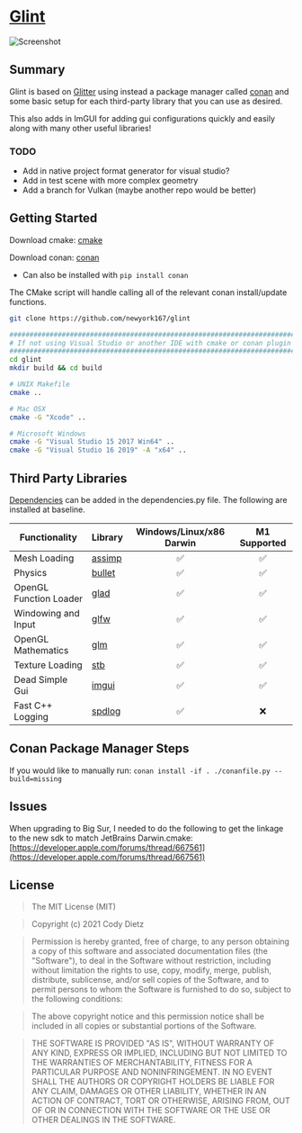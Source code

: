# [Glint](https://github.com/newyork167/glint)
![Screenshot](https://upload.wikimedia.org/wikipedia/commons/a/ae/BallsRender.png)

## Summary
Glint is based on [Glitter](http://polytonic.github.io/Glitter/) using instead a package manager called [conan](https://conan.io/) and some basic setup for each third-party library that you can use as desired.

This also adds in ImGUI for adding gui configurations quickly and easily along with many other useful libraries!

### TODO
- Add in native project format generator for visual studio?
- Add in test scene with more complex geometry
- Add a branch for Vulkan (maybe another repo would be better)

## Getting Started
Download cmake: [cmake](http://www.cmake.org/download/)

Download conan: [conan](https://conan.io/downloads.html)
- Can also be installed with ```pip install conan```

The CMake script will handle calling all of the relevant conan install/update functions. 

```bash
git clone https://github.com/newyork167/glint

########################################################################
# If not using Visual Studio or another IDE with cmake or conan plugin #
########################################################################
cd glint
mkdir build && cd build

# UNIX Makefile
cmake ..

# Mac OSX
cmake -G "Xcode" ..

# Microsoft Windows
cmake -G "Visual Studio 15 2017 Win64" ..
cmake -G "Visual Studio 16 2019" -A "x64" ..
```

## Third Party Libraries
[Dependencies](https://conan.io/center/) can be added in the dependencies.py file. The following are installed at baseline.

| Functionality          | Library                                            |  Windows/Linux/x86 Darwin  |  M1 Supported  |
|------------------------|----------------------------------------------------|:--------------------------:|:--------------:|
 | Mesh Loading           | [assimp](https://github.com/assimp/assimp)         |             ✅              |       ✅        |
 | Physics                | [bullet](https://github.com/bulletphysics/bullet3) |             ✅              |       ✅        |
 | OpenGL Function Loader | [glad](https://github.com/Dav1dde/glad)            |             ✅              |       ✅        |
| Windowing and Input    | [glfw](https://github.com/glfw/glfw)               |             ✅              |       ✅        |
| OpenGL Mathematics     | [glm](https://github.com/g-truc/glm)               |             ✅              |       ✅        |
| Texture Loading        | [stb](https://github.com/nothings/stb)             |             ✅              |       ✅        |
| Dead Simple Gui        | [imgui](https://github.com/ocornut/imgui)          |             ✅              |       ✅        |
| Fast C++ Logging       | [spdlog](https://github.com/gabime/spdlog)         |             ✅              |       ❌        |

## Conan Package Manager Steps
If you would like to manually run: ```conan install -if . ./conanfile.py --build=missing```

## Issues
When upgrading to Big Sur, I needed to do the following to get the linkage to the new sdk to match JetBrains Darwin.cmake: [https://developer.apple.com/forums/thread/667561](https://developer.apple.com/forums/thread/667561)

## License
>The MIT License (MIT)

>Copyright (c) 2021 Cody Dietz

>Permission is hereby granted, free of charge, to any person obtaining a copy of this software and associated documentation files (the "Software"), to deal in the Software without restriction, including without limitation the rights to use, copy, modify, merge, publish, distribute, sublicense, and/or sell copies of the Software, and to permit persons to whom the Software is furnished to do so, subject to the following conditions:

>The above copyright notice and this permission notice shall be included in all copies or substantial portions of the Software.

>THE SOFTWARE IS PROVIDED "AS IS", WITHOUT WARRANTY OF ANY KIND, EXPRESS OR IMPLIED, INCLUDING BUT NOT LIMITED TO THE WARRANTIES OF MERCHANTABILITY, FITNESS FOR A PARTICULAR PURPOSE AND NONINFRINGEMENT. IN NO EVENT SHALL THE AUTHORS OR COPYRIGHT HOLDERS BE LIABLE FOR ANY CLAIM, DAMAGES OR OTHER LIABILITY, WHETHER IN AN ACTION OF CONTRACT, TORT OR OTHERWISE, ARISING FROM, OUT OF OR IN CONNECTION WITH THE SOFTWARE OR THE USE OR OTHER DEALINGS IN THE SOFTWARE.
